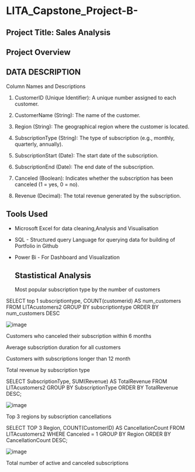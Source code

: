 # LITA_Capstone_Project-B-
## Project Title: Sales Analysis
## Project Overview
## DATA DESCRIPTION

Column Names and Descriptions

1. CustomerID (Unique Identifier): A unique number assigned to each customer.

2. CustomerName (String): The name of the customer.

3. Region (String): The geographical region where the customer is located.

4. SubscriptionType (String): The type of subscription (e.g., monthly, quarterly, annually).

5. SubscriptionStart (Date): The start date of the subscription.

6. SubscriptionEnd (Date): The end date of the subscription.

7. Canceled (Boolean): Indicates whether the subscription has been canceled (1 = yes, 0 = no).

8. Revenue (Decimal): The total revenue generated by the subscription.

  ## Tools Used
  
* Microsoft Excel for data cleaning,Analysis and Visualisation
* SQL - Structured query Language for querying data for building of Portfolio in Github
* Power Bi - For Dashboard and Visualization

  ## Stastistical Analysis
  
  Most popular subscription type by the number of customers

 SELECT top 1
subscriptiontype,
COUNT(customerid) AS num_customers
FROM 
LITAcustomers2
GROUP BY 
subscriptiontype
ORDER BY 
num_customers DESC

![image](https://github.com/user-attachments/assets/5da3d695-553d-40ba-aade-127a160acde8)

  
  Customers who canceled their subscription within 6 months

  Average subscription duration for all customers

  

  Customers with subscriptions longer than 12 month

  Total revenue by subscription type

  
SELECT 
SubscriptionType,
SUM(Revenue) AS TotalRevenue
FROM 
LITAcustomers2
GROUP BY 
SubscriptionType
ORDER BY 
TotalRevenue DESC;

![image](https://github.com/user-attachments/assets/d17e09f0-f06b-4669-9592-7a0ee69e9622)


  Top 3 regions by subscription cancellations

  SELECT TOP 3 
Region,
COUNT(CustomerID) AS CancellationCount
FROM 
LITAcustomers2
WHERE 
Canceled = 1
GROUP BY 
Region
ORDER BY 
CancellationCount DESC;

![image](https://github.com/user-attachments/assets/a796e2ff-b597-421f-bb1b-a22deed80b88)



  Total number of active and canceled subscriptions
  
